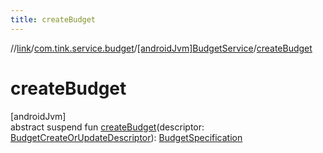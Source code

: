 ```yaml
---
title: createBudget
---
```

//[link](../../../index.html)/[com.tink.service.budget](../index.html)/[[androidJvm]BudgetService](index.html)/[createBudget](create-budget.html)



# createBudget



[androidJvm]\
abstract suspend fun [createBudget](create-budget.html)(descriptor: [BudgetCreateOrUpdateDescriptor](../../com.tink.model.budget/[android-jvm]-budget-create-or-update-descriptor/index.html)): [BudgetSpecification](../../com.tink.model.budget/index.html#1357535401%2FClasslikes%2F-812656150)




